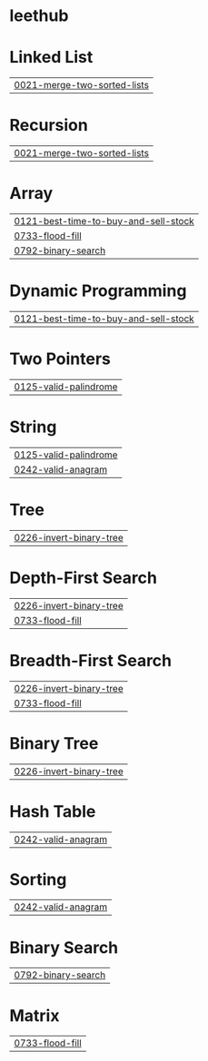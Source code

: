 # leethub


# Linked List
|  |
| ------- |
| [0021-merge-two-sorted-lists](https://github.com/SaeWooKKang/leethub/tree/master/0021-merge-two-sorted-lists) |
# Recursion
|  |
| ------- |
| [0021-merge-two-sorted-lists](https://github.com/SaeWooKKang/leethub/tree/master/0021-merge-two-sorted-lists) |
# Array
|  |
| ------- |
| [0121-best-time-to-buy-and-sell-stock](https://github.com/SaeWooKKang/leethub/tree/master/0121-best-time-to-buy-and-sell-stock) |
| [0733-flood-fill](https://github.com/SaeWooKKang/leethub/tree/master/0733-flood-fill) |
| [0792-binary-search](https://github.com/SaeWooKKang/leethub/tree/master/0792-binary-search) |
# Dynamic Programming
|  |
| ------- |
| [0121-best-time-to-buy-and-sell-stock](https://github.com/SaeWooKKang/leethub/tree/master/0121-best-time-to-buy-and-sell-stock) |
# Two Pointers
|  |
| ------- |
| [0125-valid-palindrome](https://github.com/SaeWooKKang/leethub/tree/master/0125-valid-palindrome) |
# String
|  |
| ------- |
| [0125-valid-palindrome](https://github.com/SaeWooKKang/leethub/tree/master/0125-valid-palindrome) |
| [0242-valid-anagram](https://github.com/SaeWooKKang/leethub/tree/master/0242-valid-anagram) |
# Tree
|  |
| ------- |
| [0226-invert-binary-tree](https://github.com/SaeWooKKang/leethub/tree/master/0226-invert-binary-tree) |
# Depth-First Search
|  |
| ------- |
| [0226-invert-binary-tree](https://github.com/SaeWooKKang/leethub/tree/master/0226-invert-binary-tree) |
| [0733-flood-fill](https://github.com/SaeWooKKang/leethub/tree/master/0733-flood-fill) |
# Breadth-First Search
|  |
| ------- |
| [0226-invert-binary-tree](https://github.com/SaeWooKKang/leethub/tree/master/0226-invert-binary-tree) |
| [0733-flood-fill](https://github.com/SaeWooKKang/leethub/tree/master/0733-flood-fill) |
# Binary Tree
|  |
| ------- |
| [0226-invert-binary-tree](https://github.com/SaeWooKKang/leethub/tree/master/0226-invert-binary-tree) |
# Hash Table
|  |
| ------- |
| [0242-valid-anagram](https://github.com/SaeWooKKang/leethub/tree/master/0242-valid-anagram) |
# Sorting
|  |
| ------- |
| [0242-valid-anagram](https://github.com/SaeWooKKang/leethub/tree/master/0242-valid-anagram) |
# Binary Search
|  |
| ------- |
| [0792-binary-search](https://github.com/SaeWooKKang/leethub/tree/master/0792-binary-search) |
# Matrix
|  |
| ------- |
| [0733-flood-fill](https://github.com/SaeWooKKang/leethub/tree/master/0733-flood-fill) |
